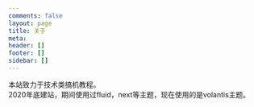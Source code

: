```yaml
---
comments: false
layout: page
title: 关于
meta:
header: []
footer: []
sidebar: []
---
```

本站致力于技术类搞机教程。  
2020年底建站，期间使用过fluid，next等主题，现在使用的是volantis主题。
